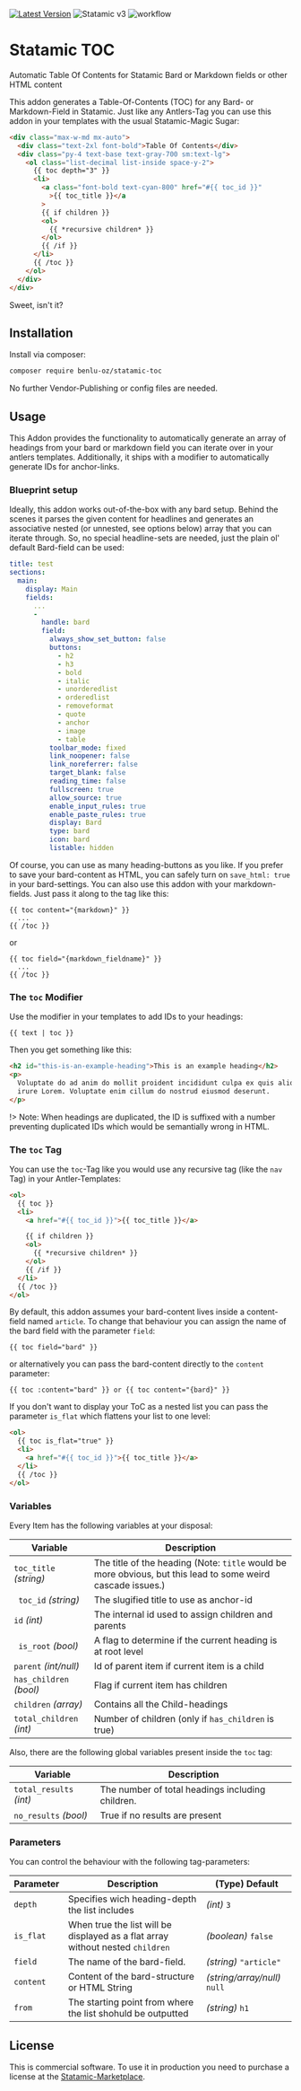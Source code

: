 [![Latest Version](https://img.shields.io/github/v/release/goldnead/statamic-toc?style=flat-square)](https://github.com/goldnead/statamic-toc/releases)
![Statamic v3](https://img.shields.io/badge/Statamic-3+-FF269E)
![workflow](https://github.com/goldnead/statamic-toc/actions/workflows/tests.yaml/badge.svg)

# Statamic TOC

Automatic Table Of Contents for Statamic Bard or Markdown fields or other HTML content

This addon generates a Table-Of-Contents (TOC) for any Bard- or Markdown-Field in Statamic. Just like any Antlers-Tag you can use this addon in your templates with the usual Statamic-Magic Sugar:

```html
<div class="max-w-md mx-auto">
  <div class="text-2xl font-bold">Table Of Contents</div>
  <div class="py-4 text-base text-gray-700 sm:text-lg">
    <ol class="list-decimal list-inside space-y-2">
      {{ toc depth="3" }}
      <li>
        <a class="font-bold text-cyan-800" href="#{{ toc_id }}"
          >{{ toc_title }}</a
        >
        {{ if children }}
        <ol>
          {{ *recursive children* }}
        </ol>
        {{ /if }}
      </li>
      {{ /toc }}
    </ol>
  </div>
</div>
```

Sweet, isn't it?

## Installation

Install via composer:

```bash
composer require benlu-oz/statamic-toc
```

No further Vendor-Publishing or config files are needed.

## Usage

This Addon provides the functionality to automatically generate an array of headings from your bard or markdown field you can iterate over in your antlers templates.
Additionally, it ships with a modifier to automatically generate IDs for anchor-links.

### Blueprint setup

Ideally, this addon works out-of-the-box with any bard setup. Behind the scenes it parses the given
content for headlines and generates an associative nested (or unnested, see options below) array that you can iterate through.
So, no special headline-sets are needed, just the plain ol' default Bard-field can be used:

```yaml
title: test
sections:
  main:
    display: Main
    fields:
      ...
      -
        handle: bard
        field:
          always_show_set_button: false
          buttons:
            - h2
            - h3
            - bold
            - italic
            - unorderedlist
            - orderedlist
            - removeformat
            - quote
            - anchor
            - image
            - table
          toolbar_mode: fixed
          link_noopener: false
          link_noreferrer: false
          target_blank: false
          reading_time: false
          fullscreen: true
          allow_source: true
          enable_input_rules: true
          enable_paste_rules: true
          display: Bard
          type: bard
          icon: bard
          listable: hidden

```

Of course, you can use as many heading-buttons as you like.
If you prefer to save your bard-content as HTML, you can safely turn on `save_html: true` in your bard-settings.
You can also use this addon with your markdown-fields. Just pass it along to the tag like this:

```
{{ toc content="{markdown}" }}
  ...
{{ /toc }}
```

or

```
{{ toc field="{markdown_fieldname}" }}
  ...
{{ /toc }}
```

### The `toc` Modifier

Use the modifier in your templates to add IDs to your headings:

```
{{ text | toc }}
```

Then you get something like this:

```html
<h2 id="this-is-an-example-heading">This is an example heading</h2>
<p>
  Voluptate do ad anim do mollit proident incididunt culpa ex quis aliquip et
  irure Lorem. Voluptate enim cillum do nostrud eiusmod deserunt.
</p>
```

!> Note: When headings are duplicated, the ID is suffixed with a number preventing duplicated IDs which would be semantially wrong in HTML.

### The `toc` Tag

You can use the `toc`-Tag like you would use any recursive tag (like the `nav` Tag) in your Antler-Templates:

```html
<ol>
  {{ toc }}
  <li>
    <a href="#{{ toc_id }}">{{ toc_title }}</a>

    {{ if children }}
    <ol>
      {{ *recursive children* }}
    </ol>
    {{ /if }}
  </li>
  {{ /toc }}
</ol>
```

By default, this addon assumes your bard-content lives inside a content-field
named `article`. To change that behaviour you can assign the name of the bard field with the parameter `field`:

`{{ toc field="bard" }}`

or alternatively you can pass the bard-content directly to the `content` parameter:

`{{ toc :content="bard" }} or {{ toc content="{bard}" }}`

If you don't want to display your ToC as a nested list you can pass the parameter `is_flat` which flattens your list to one level:

```html
<ol>
  {{ toc is_flat="true" }}
  <li>
    <a href="#{{ toc_id }}">{{ toc_title }}</a>
  </li>
  {{ /toc }}
</ol>
```

### Variables

Every Item has the following variables at your disposal:

| Variable                 | Description                                                                                                 |
| ------------------------ | ----------------------------------------------------------------------------------------------------------- |
| `toc_title` _(string)_   | The title of the heading (Note: `title` would be more obvious, but this lead to some weird cascade issues.) |
| ` toc_id` _(string)_     | The slugified title to use as anchor-id                                                                     |
| `id` _(int)_               | The internal id used to assign children and parents                                                         |
| ` is_root` _(bool)_      | A flag to determine if the current heading is at root level                                                 |
| `parent` _(int/null)_    | Id of parent item if current item is a child                                                                |
| `has_children` _(bool)_  | Flag if current item has children                                                                           |
| `children` _(array)_     | Contains all the Child-headings                                                                             |
| `total_children` _(int)_ | Number of children (only if `has_children` is true)                                                         |

Also, there are the following global variables present inside the `toc` tag:

| Variable                | Description                                      |
| ----------------------- | ------------------------------------------------ |
| `total_results` _(int)_ | The number of total headings including children. |
| `no_results` _(bool)_   | True if no results are present                   |

### Parameters

You can control the behaviour with the following tag-parameters:

| Parameter | Description                                                                    | (Type) Default               |
| --------- | ------------------------------------------------------------------------------ | ---------------------------- |
| `depth`   | Specifies wich heading-depth the list includes                                 | _(int)_ `3`                  |
| `is_flat` | When true the list will be displayed as a flat array without nested `children` | _(boolean)_ `false`          |
| `field`   | The name of the bard-field.                                                    | _(string)_ `"article"`       |
| `content` | Content of the bard-structure or HTML String                                   | _(string/array/null)_ `null` |
| `from`    | The starting point from where the list shohuld be outputted                    | _(string)_ `h1`              |

## License

This is commercial software. To use it in production you need to purchase a license at the [Statamic-Marketplace](https://statamic.com/addons).
